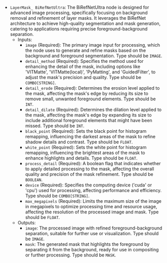 - `LayerMask_ BiRefNetUltra`: The BiRefNetUltra node is designed for advanced image processing, specifically focusing on background removal and refinement of layer masks. It leverages the BiRefNet architecture to achieve high-quality segmentation and mask generation, catering to applications requiring precise foreground-background separation.
    - Inputs:
        - `image` (Required): The primary image input for processing, which the node uses to generate and refine masks based on the background and foreground segmentation. Type should be `IMAGE`.
        - `detail_method` (Required): Specifies the method used for enhancing the detail of the mask, including options like 'VITMatte', 'VITMatte(local)', 'PyMatting', and 'GuidedFilter', to adjust the mask's precision and quality. Type should be `COMBO[STRING]`.
        - `detail_erode` (Required): Determines the erosion level applied to the mask, affecting the mask's edge by reducing its size to remove small, unwanted foreground elements. Type should be `INT`.
        - `detail_dilate` (Required): Determines the dilation level applied to the mask, affecting the mask's edge by expanding its size to include additional foreground elements that might have been missed. Type should be `INT`.
        - `black_point` (Required): Sets the black point for histogram remapping, influencing the darkest areas of the mask to refine shadow details and contrast. Type should be `FLOAT`.
        - `white_point` (Required): Sets the white point for histogram remapping, influencing the brightest areas of the mask to enhance highlights and details. Type should be `FLOAT`.
        - `process_detail` (Required): A boolean flag that indicates whether to apply detailed processing to the mask, affecting the overall quality and precision of the mask refinement. Type should be `BOOLEAN`.
        - `device` (Required): Specifies the computing device ('cuda' or 'cpu') used for processing, affecting performance and efficiency. Type should be `COMBO[STRING]`.
        - `max_megapixels` (Required): Limits the maximum size of the image in megapixels to optimize processing time and resource usage, affecting the resolution of the processed image and mask. Type should be `FLOAT`.
    - Outputs:
        - `image`: The processed image with refined foreground-background separation, suitable for further use or visualization. Type should be `IMAGE`.
        - `mask`: The generated mask that highlights the foreground by separating it from the background, ready for use in compositing or further processing. Type should be `MASK`.
